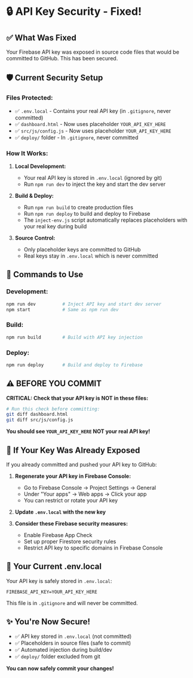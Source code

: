 # 🔒 API Key Security - Fixed!

## ✅ What Was Fixed

Your Firebase API key was exposed in source code files that would be committed to GitHub. This has been secured.

## 🛡️ Current Security Setup

### Files Protected:
- ✅ `.env.local` - Contains your real API key (in `.gitignore`, never committed)
- ✅ `dashboard.html` - Now uses placeholder `YOUR_API_KEY_HERE`
- ✅ `src/js/config.js` - Now uses placeholder `YOUR_API_KEY_HERE`
- ✅ `deploy/` folder - In `.gitignore`, never committed

### How It Works:

1. **Local Development:**
   - Your real API key is stored in `.env.local` (ignored by git)
   - Run `npm run dev` to inject the key and start the dev server

2. **Build & Deploy:**
   - Run `npm run build` to create production files
   - Run `npm run deploy` to build and deploy to Firebase
   - The `inject-env.js` script automatically replaces placeholders with your real key during build

3. **Source Control:**
   - Only placeholder keys are committed to GitHub
   - Real keys stay in `.env.local` which is never committed

## 🚀 Commands to Use

### Development:
```bash
npm run dev          # Inject API key and start dev server
npm start            # Same as npm run dev
```

### Build:
```bash
npm run build        # Build with API key injection
```

### Deploy:
```bash
npm run deploy       # Build and deploy to Firebase
```

## ⚠️ BEFORE YOU COMMIT

**CRITICAL: Check that your API key is NOT in these files:**

```bash
# Run this check before committing:
git diff dashboard.html
git diff src/js/config.js
```

**You should see `YOUR_API_KEY_HERE` NOT your real API key!**

## 🔐 If Your Key Was Already Exposed

If you already committed and pushed your API key to GitHub:

1. **Regenerate your API key in Firebase Console:**
   - Go to Firebase Console → Project Settings → General
   - Under "Your apps" → Web apps → Click your app
   - You can restrict or rotate your API key

2. **Update `.env.local` with the new key**

3. **Consider these Firebase security measures:**
   - Enable Firebase App Check
   - Set up proper Firestore security rules
   - Restrict API key to specific domains in Firebase Console

## 📝 Your Current .env.local

Your API key is safely stored in `.env.local`:
```
FIREBASE_API_KEY=YOUR_API_KEY_HERE
```

This file is in `.gitignore` and will never be committed.

## ✨ You're Now Secure!

- ✅ API key stored in `.env.local` (not committed)
- ✅ Placeholders in source files (safe to commit)
- ✅ Automated injection during build/dev
- ✅ `deploy/` folder excluded from git

**You can now safely commit your changes!**
